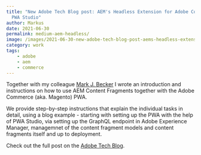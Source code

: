 ```yaml
---
title: "New Adobe Tech Blog post: AEM's Headless Extension for Adobe Commerce
  PWA Studio"
author: Markus
date: 2021-06-30
permalink: medium-aem-headless/
image: /images/2021-06-30-new-adobe-tech-blog-post-aems-headless-extension-for-adobe-commerce-pwa-studio/aem-pwa.jpeg
category: work
tags:
    - adobe
    - aem
    - commerce
---
```

Together with my colleague [Mark J. Becker](https://www.linkedin.com/in/marbec/) I wrote an introduction and instructions on how to use AEM Content Fragments together with the Adobe Commerce (aka. Magento) PWA.


We provide step-by-step instructions that explain the individual tasks in detail, using a blog example - starting with setting up the PWA with the help of PWA Studio, via setting up the GraphQL endpoint in Adobe Experience Manager, managemnet of the content fragment models and content fragments itself and up to deployment.

Check out the full post on the [Adobe Tech Blog](https://medium.com/adobetech/introducing-adobe-experience-managers-new-headless-extension-for-adobe-commerce-pwa-studio-12a0d6c5a4e9).